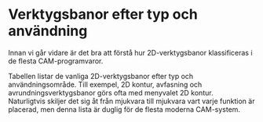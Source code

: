 # Verktygsbanor efter typ och användning

Innan vi går vidare är det bra att förstå hur 2D-verktygsbanor klassificeras i de flesta CAM-programvaror.

Tabellen listar de vanliga 2D-verktygsbanor efter typ och användningsområde. Till exempel, 2D kontur, avfasning och avrundningsverktygsbanor görs ofta med menyvalet 2D kontur.  
Naturligtvis skiljer det sig åt från mjukvara till mjukvara vart varje funktion är placerad, men denna lista är duglig för de flesta moderna CAM-system.
